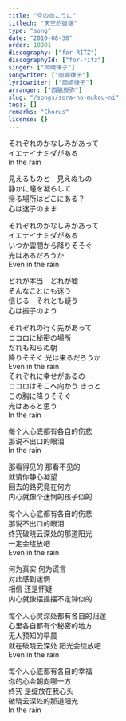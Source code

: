 ```yaml
---
title: "空の向こうに"
titlech: "天空的彼端"
type: "song"
date: "2010-08-30"
order: 10901
discography: ["for RITZ"]
discographyId: ["for-ritz"]
singer: ["岡崎律子"]
songwriter: ["岡崎律子"]
lyricwriter: ["岡崎律子"]
arranger: ["西脇辰弥"]
slug: "/songs/sora-no-mukou-ni"
tags: []
remarks: "Chorus"
license: {}
---
```


  

それぞれのかなしみがあって  
イエナイナミダがある  
In the rain   
  
見えるものと　見えぬもの  
静かに瞳を凝らして  
帰る場所はどこにある？  
心は迷子のまま   
  
それぞれのかなしみがあって  
イエナイナミダがある  
いつか雲間から降りそそぐ  
光はあるだろうか  
Even in the rain   
  
どれが本当　どれが嘘  
そんなことにも迷う  
信じる　それとも疑う  
心は振子のよう   
  
それぞれの行く先があって  
ココロに秘密の場所  
だれも知らぬ朝　  
降りそそぐ 光は来るだろうか  
Even in the rain  
それぞれに幸せがあるの  
ココロはそこへ向かう きっと　  
この胸に降りそそぐ  
光はあると思う  
In the rain

  

<!-- 翻译 -->

  

每个人心底都有各自的伤悲  
那说不出口的眼泪  
In the rain   
  
那看得见的 那看不见的  
就请你静心凝望  
回去的路究竟在何方  
内心就像个迷惘的孩子似的   
  
每个人心底都有各自的伤悲  
那说不出口的眼泪  
终究破晓云深处的那道阳光  
一定会绽放吧  
Even in the rain   
  
何为真实 何为谎言  
对此感到迷惘  
相信 还是怀疑  
内心就像摆摇摆不定钟似的   
  
每个人心灵深处都有各自的归途  
心里各自都有个秘密的地方  
无人预知的早晨  
就在破晓云深处 阳光会绽放吧  
Even in the rain   
  
每个人心底都有各自的幸福  
你的心会朝向哪一方  
终究 是绽放在我心头  
破晓云深处的那道阳光  
In the rain
